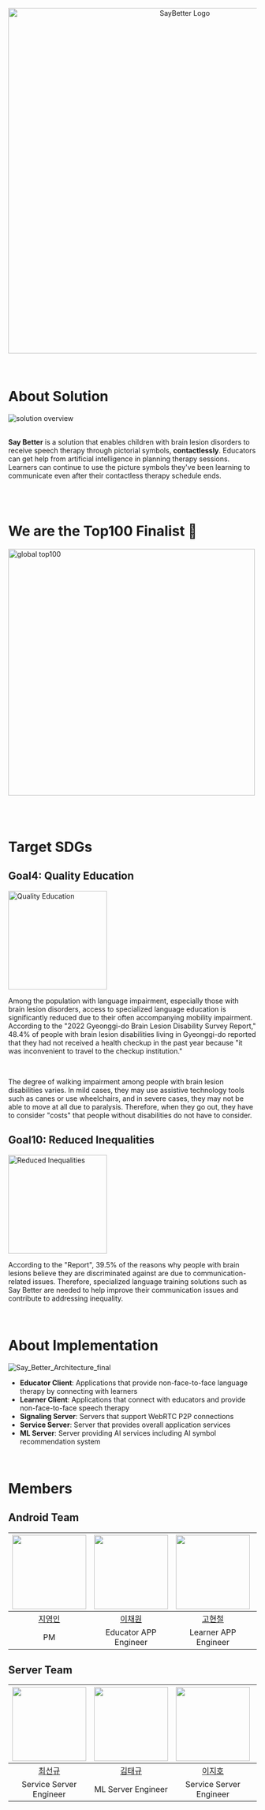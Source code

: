
<p align="center">
<img src="https://github.com/Say-Better/Android-Learner-APP/assets/139129405/616daea5-2c7b-4891-967f-7ee175fb3fe9" width="700px" alt="SayBetter Logo" />
</p>

<br>

# About Solution

<img src="https://github.com/Say-Better/.github/assets/139129405/40c452d5-9c5b-49cc-9f5d-6fccdfbf9ecb" alt="solution overview" />
<br><br>

**Say Better** is a solution that enables children with brain lesion disorders to receive speech therapy through pictorial symbols, **contactlessly**. Educators can get help from artificial intelligence in planning therapy sessions. Learners can continue to use the picture symbols they've been learning to communicate even after their contactless therapy schedule ends.

<br><br>

# We are the Top100 Finalist 🎊
<img src="https://github.com/Say-Better/.github/assets/139129405/5b777f39-7324-4798-820d-e69e25d8289e" width="500px" alt="global top100" />

<br><br>

# Target SDGs

## Goal4: Quality Education
<img src="https://github.com/Say-Better/.github/assets/139129405/c4f4d8fb-507a-4658-9b9a-9ff683385ae8" width="200px" alt="Quality Education" />


Among the population with language impairment, especially those with brain lesion disorders, access to specialized language education is significantly reduced due to their often accompanying mobility impairment. According to the "2022 Gyeonggi-do Brain Lesion Disability Survey Report," 48.4% of people with brain lesion disabilities living in Gyeonggi-do reported that they had not received a health checkup in the past year because "it was inconvenient to travel to the checkup institution." 

<br>

The degree of walking impairment among people with brain lesion disabilities varies. In mild cases, they may use assistive technology tools such as canes or use wheelchairs, and in severe cases, they may not be able to move at all due to paralysis. Therefore, when they go out, they have to consider "costs" that people without disabilities do not have to consider.

## Goal10: Reduced Inequalities
<img src="https://github.com/Say-Better/.github/assets/139129405/7e81d254-6514-4351-8d56-f0bea383c9a1" width="200px" alt="Reduced Inequalities" />

<br>

According to the "Report", 39.5% of the reasons why people with brain lesions believe they are discriminated against are due to communication-related issues. Therefore, specialized language training solutions such as Say Better are needed to help improve their communication issues and contribute to addressing inequality.

<br>

# About Implementation
![Say_Better_Architecture_final](https://github.com/Say-Better/.github/assets/139129405/ba280faa-6dd1-4b15-803b-e152fe8aabe1)
* **Educator Client**: Applications that provide non-face-to-face language therapy by connecting with learners
* **Learner Client**: Applications that connect with educators and provide non-face-to-face speech therapy
* **Signaling Server**: Servers that support WebRTC P2P connections
* **Service Server**: Server that provides overall application services
* **ML Server**: Server providing AI services including AI symbol recommendation system

<br>

# Members

## Android Team
|<img src="https://avatars.githubusercontent.com/u/139129405?v=4" width="150" height="150"/>|<img src="https://avatars.githubusercontent.com/u/101500670?v=4" width="150" height="150"/>|<img src="https://avatars.githubusercontent.com/u/145656942?v=4" width="150" height="150"/>|<img src="https://avatars.githubusercontent.com/u/145656942?v=4" width="150" height="150"/>|
|:-:|:-:|:-:|:-:|
|[지영인]()|[이채원]()|[고현철]()|[한지윤]()|
|PM|Educator APP Engineer|Learner APP Engineer|UI/UX Designer|

## Server Team
|<img src="https://avatars.githubusercontent.com/u/98688494?v=4" width="150" height="150"/>|<img src="https://avatars.githubusercontent.com/u/84448791?v=4" width="150" height="150"/>|<img src="https://avatars.githubusercontent.com/u/74547868?v=4" width="150" height="150"/>|<img src="https://avatars.githubusercontent.com/u/77332981?v=4" width="150" height="150"/>|
|:-:|:-:|:-:|:-:|
|[최선규]()|[김태규]()|[이지호]()|[이은미]()|
|Service Server Engineer|ML Server Engineer|Service Server Engineer|Service Server Engineer|
